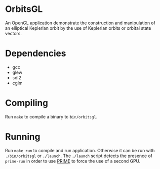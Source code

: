 # OrbitsGL

An OpenGL application demonstrate the construction and manipulation of an elliptical Keplerian orbit by the use of Keplerian orbits or orbital state vectors.

# Dependencies

* gcc
* glew
* sdl2
* cglm

# Compiling

Run `make` to compile a binary to `bin/orbitsgl`.

# Running

Run `make run` to compile and run application.
Otherwise it can be run with `./bin/orbitsgl` or `./launch`.
The `./launch` script detects the presence of `prime-run` in order to use [PRIME](https://wiki.archlinux.org/title/PRIME) to force the use of a second GPU.
